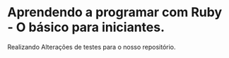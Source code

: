 # Aprendendo a programar com Ruby - O básico para iniciantes.

Realizando Alterações de testes para o nosso repositório. 